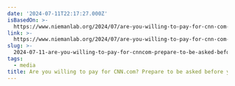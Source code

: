 ```yaml
---
date: '2024-07-11T22:17:27.000Z'
isBasedOn: >-
  https://www.niemanlab.org/2024/07/are-you-willing-to-pay-for-cnn-com-prepare-to-be-asked-before-years-end/
link: >-
  https://www.niemanlab.org/2024/07/are-you-willing-to-pay-for-cnn-com-prepare-to-be-asked-before-years-end/
slug: >-
  2024-07-11-are-you-willing-to-pay-for-cnncom-prepare-to-be-asked-before-years-end
tags:
  - media
title: Are you willing to pay for CNN.com? Prepare to be asked before year’s end
---
```

 

